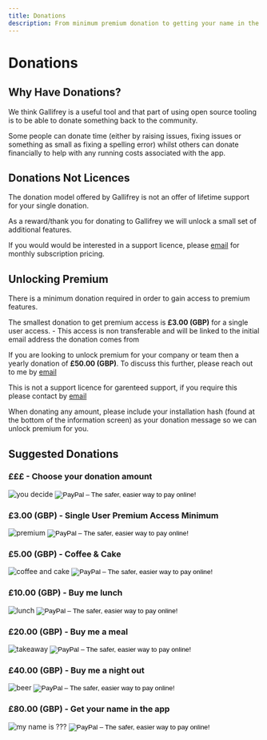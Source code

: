 ```yaml
---
title: Donations
description: From minimum premium donation to getting your name in the app, we have a range of price points to help support Gallifrey
---
```

# Donations

## Why Have Donations?

We think Gallifrey is a useful tool and that part of using open source tooling is to be able to donate something back to the community.

Some people can donate time (either by raising issues, fixing issues or something as small as fixing a spelling error) whilst others can donate financially to help with any running costs associated with the app.

## Donations Not Licences

The donation model offered by Gallifrey is not an offer of lifetime support for your single donation.

As a reward/thank you for donating to Gallifrey we will unlock a small set of additional features.

If you would would be interested in a support licence, please <a href="mailto:info@GallifreyApp.co.uk" target="_blank">email</a> for monthly subscription pricing.

## Unlocking Premium

There is a minimum donation required in order to gain access to premium features.

The smallest donation to get premium access is **£3.00 (GBP)** for a single user access. - This access is non transferable and will be linked to the initial email address the donation comes from

If you are looking to unlock premium for your company or team then a yearly donation of **£50.00 (GBP)**.  To discuss this further, please reach out to me by <a href="mailto:info@GallifreyApp.co.uk" target="_blank">email</a>

This is not a support licence for garenteed support, if you require this please contact by <a href="mailto:info@GallifreyApp.co.uk" target="_blank">email</a>

When donating any amount, please include your installation hash (found at the bottom of the information screen) as your donation message so we can unlock premium for you.

## Suggested Donations

### £££ - Choose your donation amount

<form action="https://www.paypal.com/cgi-bin/webscr" method="post" target="_top" style="vertical-align:middle;">
<img alt="you decide" src="{{ site.url }}/images/donations/youdecide.png"/>
<input type="hidden" name="cmd" value="_s-xclick">
<input type="hidden" name="hosted_button_id" value="8RWB7ASGLW29S">
<input type="image" src="https://www.paypalobjects.com/en_GB/i/btn/btn_donate_SM.gif" border="0" name="submit" alt="PayPal – The safer, easier way to pay online!">
<img alt="" border="0" src="https://www.paypalobjects.com/en_GB/i/scr/pixel.gif" width="1" height="1">
</form>

### £3.00 (GBP) - Single User Premium Access Minimum

<form action="https://www.paypal.com/cgi-bin/webscr" method="post" target="_top" style="vertical-align:middle;">
<img alt="premium" src="{{ site.url }}/images/donations/premium.png"/>
<input type="hidden" name="cmd" value="_s-xclick">
<input type="hidden" name="hosted_button_id" value="8BZ4YEJH5HULY">
<input type="image" src="https://www.paypalobjects.com/en_GB/i/btn/btn_donate_SM.gif" border="0" name="submit" alt="PayPal – The safer, easier way to pay online!">
<img alt="" border="0" src="https://www.paypalobjects.com/en_GB/i/scr/pixel.gif" width="1" height="1">
</form>

### £5.00 (GBP) - Coffee & Cake

<form action="https://www.paypal.com/cgi-bin/webscr" method="post" target="_top" style="vertical-align:middle;">
<img alt="coffee and cake" src="{{ site.url }}/images/donations/coffeeCake.png"/>
<input type="hidden" name="cmd" value="_s-xclick">
<input type="hidden" name="hosted_button_id" value="SMFNAFP8SW3QY">
<input type="image" src="https://www.paypalobjects.com/en_GB/i/btn/btn_donate_SM.gif" border="0" name="submit" alt="PayPal – The safer, easier way to pay online!">
<img alt="" border="0" src="https://www.paypalobjects.com/en_GB/i/scr/pixel.gif" width="1" height="1">
</form>

### £10.00 (GBP) - Buy me lunch

<form action="https://www.paypal.com/cgi-bin/webscr" method="post" target="_top" style="vertical-align:middle;">
<img alt="lunch" src="{{ site.url }}/images/donations/lunch.png"/>
<input type="hidden" name="cmd" value="_s-xclick">
<input type="hidden" name="hosted_button_id" value="SZSAUBM2H3876">
<input type="image" src="https://www.paypalobjects.com/en_GB/i/btn/btn_donate_SM.gif" border="0" name="submit" alt="PayPal – The safer, easier way to pay online!">
<img alt="" border="0" src="https://www.paypalobjects.com/en_GB/i/scr/pixel.gif" width="1" height="1">
</form>

### £20.00 (GBP) - Buy me a meal

<form action="https://www.paypal.com/cgi-bin/webscr" method="post" target="_top" style="vertical-align:middle;">
<img alt="takeaway" src="{{ site.url }}/images/donations/takeaway.png"/>
<input type="hidden" name="cmd" value="_s-xclick">
<input type="hidden" name="hosted_button_id" value="4T84MVAN8ZS9N">
<input type="image" src="https://www.paypalobjects.com/en_GB/i/btn/btn_donate_SM.gif" border="0" name="submit" alt="PayPal – The safer, easier way to pay online!">
<img alt="" border="0" src="https://www.paypalobjects.com/en_GB/i/scr/pixel.gif" width="1" height="1">
</form>

### £40.00 (GBP) - Buy me a night out

<form action="https://www.paypal.com/cgi-bin/webscr" method="post" target="_top" style="vertical-align:middle;">
<img alt="beer" src="{{ site.url }}/images/donations/beer.png"/>
<input type="hidden" name="cmd" value="_s-xclick">
<input type="hidden" name="hosted_button_id" value="8XDTDQAADCYGN">
<input type="image" src="https://www.paypalobjects.com/en_GB/i/btn/btn_donate_SM.gif" border="0" name="submit" alt="PayPal – The safer, easier way to pay online!">
<img alt="" border="0" src="https://www.paypalobjects.com/en_GB/i/scr/pixel.gif" width="1" height="1">
</form>

### £80.00 (GBP) - Get your name in the app

<form action="https://www.paypal.com/cgi-bin/webscr" method="post" target="_top" style="vertical-align:middle;">
<img alt="my name is ???" src="{{ site.url }}/images/donations/myName.png"/>
<input type="hidden" name="cmd" value="_s-xclick">
<input type="hidden" name="hosted_button_id" value="RMBHZM34BRXDA">
<input type="image" src="https://www.paypalobjects.com/en_GB/i/btn/btn_donate_SM.gif" border="0" name="submit" alt="PayPal – The safer, easier way to pay online!">
<img alt="" border="0" src="https://www.paypalobjects.com/en_GB/i/scr/pixel.gif" width="1" height="1">
</form>
